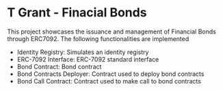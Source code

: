 # T Grant - Finacial Bonds

This project showcases the issuance and management of Financial Bonds through ERC7092. The following functionalities are implemented

- Identity Registry: Simulates an identity registry
- ERC-7092 Interface: ERC-7092 standard interface
- Bond Contract: Bond contract
- Bond Contracts Deployer: Contract used to deploy bond contracts
- Bond Call Contract: Contract used to make call to bond contracts
